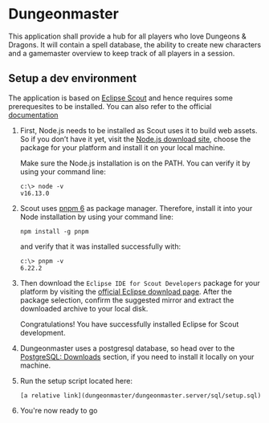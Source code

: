 # Dungeonmaster

This application shall provide a hub for all players who love Dungeons & Dragons. It will contain a spell database,  the ability to create new characters and a gamemaster overview to keep track of all players in a session.

## Setup a dev environment

The application is based on [Eclipse Scout](https://www.eclipse.org/scout/) and hence requires some prerequesites to be installed. You can also refer to the official [documentation](https://eclipsescout.github.io/)

1. First, Node.js needs to be installed as Scout uses it to build web assets.
   So if you don’t have it yet, visit the [Node.js download site](https://nodejs.org/dist/latest-v16.x/), choose the package for your platform and install it on your local machine.
   
   Make sure the Node.js installation is on the PATH. You can verify it by using your command line:
   
   ```
   c:\> node -v
   v16.13.0
   ```

2. Scout uses [pnpm 6](https://pnpm.io/) as package manager.
   Therefore, install it into your Node installation by using your command line:
   
   `npm install -g pnpm`
   
   and verify that it was installed successfully with:
   
   ```
   c:\> pnpm -v
   6.22.2
   ```

3. Then download the `Eclipse IDE for Scout Developers` package for your platform by visiting the [official Eclipse download page](https://www.eclipse.org/downloads/packages).
   After the package selection, confirm the suggested mirror and extract the downloaded archive to your local disk.
   
   Congratulations! You have successfully installed Eclipse for Scout development.

4. Dungeonmaster uses a postgresql database, so head over to the [PostgreSQL: Downloads](https://www.postgresql.org/download/) section, if you need to install it locally on your machine.

5. Run the setup script located here:
   
   ```
   [a relative link](dungeonmaster/dungeonmaster.server/sql/setup.sql)
   ```

6. You're now ready to go